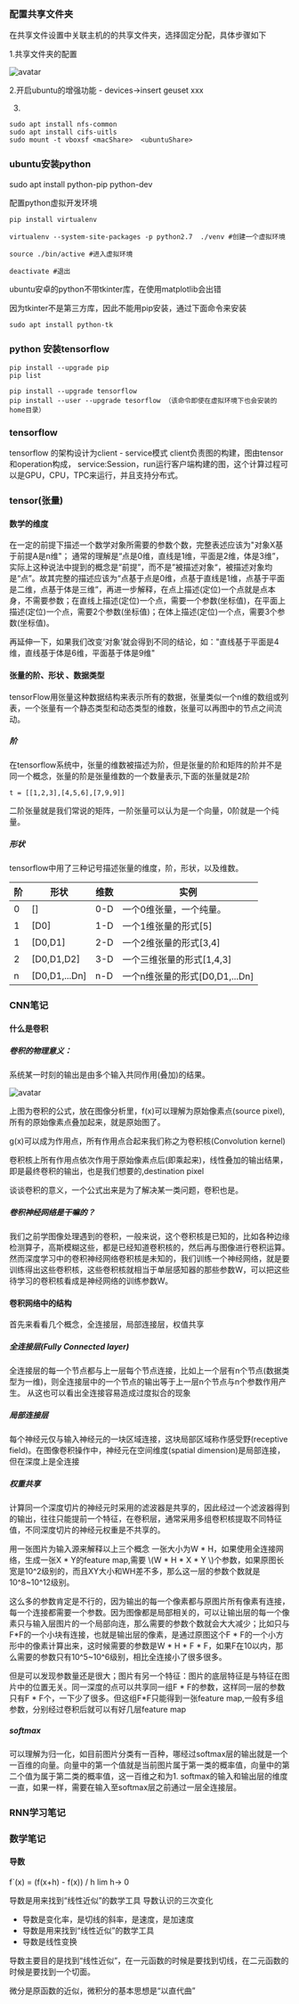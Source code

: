 <script type="text/javascript"
   src="http://cdn.mathjax.org/mathjax/latest/MathJax.js?config=TeX-AMS-MML_HTMLorMML">
</script>
### 配置共享文件夹

在共享文件设置中关联主机的的共享文件夹，选择固定分配，具体步骤如下

1.共享文件夹的配置

![avatar](./source/1542617455304.jpg)

2.开启ubuntu的增强功能 - devices->insert geuset xxx

3.

```
sudo apt install nfs-common
sudo apt install cifs-uitls
sudo mount -t vboxsf <macShare>  <ubuntuShare>
```


### ubuntu安装python
sudo apt install python-pip python-dev

配置python虚拟开发环境

```
pip install virtualenv

virtualenv --system-site-packages -p python2.7  ./venv #创建一个虚拟环境

source ./bin/active #进入虚拟环境

deactivate #退出
```

ubuntu安卓的python不带tkinter库，在使用matplotlib会出错

因为tkinter不是第三方库，因此不能用pip安装，通过下面命令来安装

```
sudo apt install python-tk
```

### python 安装tensorflow

```
pip install --upgrade pip
pip list

pip install --upgrade tensorflow 
pip install --user --upgrade tesorflow （该命令即使在虚拟环境下也会安装的home目录）
```

### tensorflow
tensorflow 的架构设计为client - service模式
client负责图的构建，图由tensor和operation构成，
service:Session，run运行客户端构建的图，这个计算过程可以是GPU，CPU，TPC来运行，并且支持分布式。

### tensor(张量)

#### 数学的维度
在一定的前提下描述一个数学对象所需要的参数个数，完整表述应该为"对象X基于前提A是n维"；
通常的理解是“点是0维，直线是1维，平面是2维，体是3维”，实际上这种说法中提到的概念是“前提”，而不是”被描述对象“，被描述对象均是“点”。故其完整的描述应该为“点基于点是0维，点基于直线是1维，点基于平面是二维，点基于体是三维”，再进一步解释，在点上描述(定位)一个点就是点本身，不需要参数；在直线上描述(定位)一个点，需要一个参数(坐标值)，在平面上描述(定位)一个点，需要2个参数(坐标值)；在体上描述(定位)一个点，需要3个参数(坐标值)。

再延伸一下，如果我们改变‘对象’就会得到不同的结论，如："直线基于平面是4维，直线基于体是6维，平面基于体是9维"

#### 张量的阶、形状 、数据类型

tensorFlow用张量这种数据结构来表示所有的数据，张量类似一个n维的数组或列表，一个张量有一个静态类型和动态类型的维数，张量可以再图中的节点之间流动。

##### 阶
在tensorflow系统中，张量的维数被描述为阶，但是张量的阶和矩阵的阶并不是同一个概念，张量的阶是张量维数的一个数量表示,下面的张量就是2阶

```
t = [[1,2,3],[4,5,6],[7,9,9]]
```

二阶张量就是我们常说的矩阵，一阶张量可以认为是一个向量，0阶就是一个纯量。

##### 形状
tensorflow中用了三种记号描述张量的维度，阶，形状，以及维数。


|阶|形状|维数|实例|
|----|----|----|----|
|0|[]|0-D|一个0维张量，一个纯量。|
|1|[D0]|1-D|一个1维张量的形式[5]|
|1|[D0,D1]|2-D|一个2维张量的形式[3,4]|
|2|[D0,D1,D2]|3-D|一个三维张量的形式[1,4,3]|
|n|[D0,D1,...Dn]|n-D|一个n维张量的形式[D0,D1,...Dn]|

### CNN笔记

#### 什么是卷积
##### 卷积的物理意义：
系统某一时刻的输出是由多个输入共同作用(叠加)的结果。

![avatar](./source/cnn.jpg)

上图为卷积的公式，放在图像分析里，f(x)可以理解为原始像素点(source pixel),所有的原始像素点叠加起来，就是原始图了。  

g(x)可以成为作用点，所有作用点合起来我们称之为卷积核(Convolution kernel)  

卷积核上所有作用点依次作用于原始像素点后(即乘起来)，线性叠加的输出结果，即是最终卷积的输出，也是我们想要的,destination pixel

谈谈卷积的意义，一个公式出来是为了解决某一类问题，卷积也是。

##### 卷积神经网络是干嘛的？

我们之前学图像处理遇到的卷积，一般来说，这个卷积核是已知的，比如各种边缘检测算子，高斯模糊这些，都是已经知道卷积核的，然后再与图像进行卷积运算。然而深度学习中的卷积神经网络卷积核是未知的，我们训练一个神经网络，就是要训练得出这些卷积核，这些卷积核就相当于单层感知器的那些参数W，可以把这些待学习的卷积核看成是神经网络的训练参数W。

#### 卷积网络中的结构
首先来看看几个概念，全连接层，局部连接层，权值共享


##### 全连接层(Fully Connected layer)
全连接层的每一个节点都与上一层每个节点连接，比如上一个层有n个节点(数据类型为一维)，则全连接层中的一个节点的输出等于上一层n个节点与n个参数作用产生。 从这也可以看出全连接容易造成过度拟合的现象

##### 局部连接层
每个神经元仅与输入神经元的一块区域连接，这块局部区域称作感受野(receptive field)。在图像卷积操作中，神经元在空间维度(spatial dimension)是局部连接，但在深度上是全连接

##### 权重共享
计算同一个深度切片的神经元时采用的滤波器是共享的，因此经过一个滤波器得到的输出，往往只能提前一个特征，在卷积层，通常采用多组卷积核提取不同特征值，不同深度切片的神经元权重是不共享的。

用一张图片为输入源来解释以上三个概念
一张大小为W * H，如果使用全连接网络，生成一张X * Y的feature map,需要 \\(W * H * X * Y \\)个参数，如果原图长宽是10^2级别的，而且XY大小和WH差不多，那么这一层的参数个数就是10^8~10^12级别。

   这么多的参数肯定是不行的，因为输出的每一个像素都与原图片所有像素有连接，每一个连接都需要一个参数。因为图像都是局部相关的，可以让输出层的每一个像素只与输入层图片的一个局部向连，那么需要的参数个数就会大大减少；比如只与F*F的一个小块有连接，也就是输出层的像素，是通过原图这个F * F的一个小方形中的像素计算出来，这时候需要的参数是W * H * F * F，如果F在10以内，那么需要的参数只有10^5~10^6级别，相比全连接小了很多很多。
   
   但是可以发现参数量还是很大；图片有另一个特征：图片的底层特征是与特征在图片中的位置无关。同一深度的点可以共享同一组F * F的参数，这样同一层的参数只有F * F个，一下少了很多。但这组F*F只能得到一张feature map,一般有多组参数，分别经过卷积后就可以有好几层feature map


##### softmax
可以理解为归一化，如目前图片分类有一百种，哪经过softmax层的输出就是一个一百维的向量。向量中的第一个值就是当前图片属于第一类的概率值，向量中的第二个值为属于第二类的概率值，这一百维之和为1.
softmax的输入和输出层的维度一直，如果一样，需要在输入至softmax层之前通过一层全连接层。

### RNN学习笔记

### 数学笔记
#### 导数
f`(x) = (f(x+h) - f(x)) / h lim h-> 0

导数是用来找到“线性近似”的数学工具
导数认识的三次变化

* 导数是变化率，是切线的斜率，是速度，是加速度
* 导数是用来找到“线性近似”的数学工具
* 导数是线性变换

导数主要目的是找到“线性近似”，在一元函数的时候是要找到切线，在二元函数的时候是要找到一个切面。

微分是原函数的近似，微积分的基本思想是“以直代曲”







